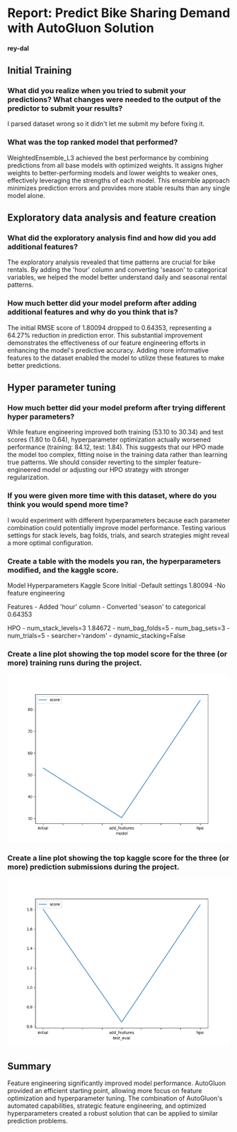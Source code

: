 # Report: Predict Bike Sharing Demand with AutoGluon Solution
#### rey-dal

## Initial Training
### What did you realize when you tried to submit your predictions? What changes were needed to the output of the predictor to submit your results?
I parsed dataset wrong so it didn't let me submit my before fixing it.

### What was the top ranked model that performed?
WeightedEnsemble_L3 achieved the best performance by combining predictions from all base models with optimized weights. It assigns higher weights to better-performing models and lower weights to weaker ones, effectively leveraging the strengths of each model. This ensemble approach minimizes prediction errors and provides more stable results than any single model alone.

## Exploratory data analysis and feature creation
### What did the exploratory analysis find and how did you add additional features?
The exploratory analysis revealed that time patterns are crucial for bike rentals. By adding the 'hour' column and converting 'season' to categorical variables, we helped the model better understand daily and seasonal rental patterns.

### How much better did your model preform after adding additional features and why do you think that is?
The initial RMSE score of 1.80094 dropped to 0.64353, representing a 64.27% reduction in prediction error. This substantial improvement demonstrates the effectiveness of our feature engineering efforts in enhancing the model's predictive accuracy. Adding more informative features to the dataset enabled the model to utilize these features to make better predictions.

## Hyper parameter tuning
### How much better did your model preform after trying different hyper parameters?
While feature engineering improved both training (53.10 to 30.34) and test scores (1.80 to 0.64), hyperparameter optimization actually worsened performance (training: 84.12, test: 1.84). This suggests that our HPO made the model too complex, fitting noise in the training data rather than learning true patterns. We should consider reverting to the simpler feature-engineered model or adjusting our HPO strategy with stronger regularization.


### If you were given more time with this dataset, where do you think you would spend more time?
I would experiment with different hyperparameters because each parameter combination could potentially improve model performance. Testing various settings for stack levels, bag folds, trials, and search strategies might reveal a more optimal configuration.

### Create a table with the models you ran, the hyperparameters modified, and the kaggle score.

Model	        Hyperparameters 	                       Kaggle Score
Initial	        -Default settings                           1.80094
                -No feature engineering

Features	    - Added 'hour' column
                - Converted 'season' to categorical	        0.64353

HPO	            - num_stack_levels=3                        1.84672
                - num_bag_folds=5
                - num_bag_sets=3
                - num_trials=5
                - searcher='random'
                - dynamic_stacking=False

### Create a line plot showing the top model score for the three (or more) training runs during the project.

![model_train_score.png](img/model_train_score.png)

### Create a line plot showing the top kaggle score for the three (or more) prediction submissions during the project.

![model_test_score.png](img/model_test_score.png)

## Summary

Feature engineering significantly improved model performance. AutoGluon provided an efficient starting point, allowing more focus on feature optimization and hyperparameter tuning. The combination of AutoGluon's automated capabilities, strategic feature engineering, and optimized hyperparameters created a robust solution that can be applied to similar prediction problems.
